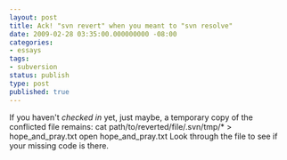 ```yaml
---
layout: post
title: Ack! "svn revert" when you meant to "svn resolve"
date: 2009-02-28 03:35:00.000000000 -08:00
categories:
- essays
tags:
- subversion
status: publish
type: post
published: true
---
```

If you haven't *checked in* yet, just maybe, a temporary copy of the conflicted file remains:
cat path/to/reverted/file/.svn/tmp/* > hope_and_pray.txt
    open hope_and_pray.txt
Look through the file to see if your missing code is there.

